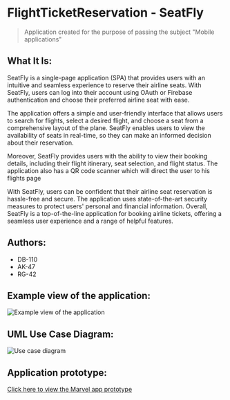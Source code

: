 # FlightTicketReservation - SeatFly
> Application created for the purpose of passing the subject "Mobile applications"

## What It Is:
SeatFly is a single-page application (SPA) that provides users with an intuitive and seamless experience to reserve their airline seats. With SeatFly, users can log into their account using OAuth or Firebase authentication and choose their preferred airline seat with ease.

The application offers a simple and user-friendly interface that allows users to search for flights, select a desired flight, and choose a seat from a comprehensive layout of the plane. SeatFly enables users to view the availability of seats in real-time, so they can make an informed decision about their reservation.

Moreover, SeatFly provides users with the ability to view their booking details, including their flight itinerary, seat selection, and flight status. The application also has a QR code scanner which will direct the user to his flights page

With SeatFly, users can be confident that their airline seat reservation is hassle-free and secure. The application uses state-of-the-art security measures to protect users' personal and financial information. Overall, SeatFly is a top-of-the-line application for booking airline tickets, offering a seamless user experience and a range of helpful features.

## Authors:
- DB-110
- AK-47
- RG-42

## Example view of the application:
![Example view of the application](https://github.com/AdrianK98/flight_seat_reservation/blob/main/Example_view_of_the_application.jpg)

## UML Use Case Diagram:
![Use case diagram](https://github.com/AdrianK98/flight_seat_reservation/blob/main/Use_case_diagram.png)

## Application prototype:
[Click here to view the Marvel app prototype](https://marvelapp.com/prototype/19agj84j)
